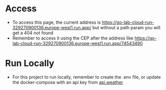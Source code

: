 # Access
* To access this page, the current address is https://go-lab-cloud-run-329270900136.europe-west1.run.app/ but without a path param you will get a 404 not found
* Remember to access it using the CEP after the address like https://go-lab-cloud-run-329270900136.europe-west1.run.app/74543490

# Run Locally
* For this project to run locally, remember to create the .env file, or update the docker-compose with an api key from [api.weather](http://api.weatherapi.com/)
